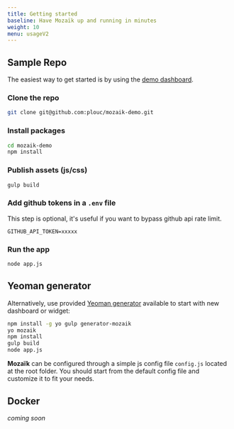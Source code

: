 ```yaml
---
title: Getting started
baseline: Have Mozaïk up and running in minutes
weight: 10
menu: usageV2
---
```

## Sample Repo

The easiest way to get started is by using the [demo dashboard](https://github.com/plouc/mozaik-demo).

### Clone the repo

```bash
git clone git@github.com:plouc/mozaik-demo.git
```

### Install packages

```bash
cd mozaik-demo
npm install
```

### Publish assets (js/css)

```bash
gulp build
```

### Add github tokens in a `.env` file

This step is optional, it's useful if you want to bypass github api rate limit.

```
GITHUB_API_TOKEN=xxxxx
```

### Run the app

```bash
node app.js
```

## Yeoman generator

Alternatively, use provided [Yeoman generator][yo-generator-url] available to start with new dashboard or widget:

``` sh
npm install -g yo gulp generator-mozaik
yo mozaik
npm install
gulp build
node app.js
```

**Mozaïk** can be configured through a simple js config file `config.js` located at the root folder.
You should start from the default config file and customize it to fit your needs.

## Docker

*coming soon*

[yo-generator-url]: https://www.npmjs.com/package/generator-mozaik
